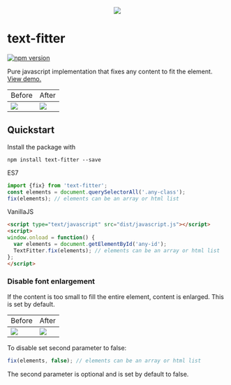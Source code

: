 <p align="center">
  <img src="https://raw.githubusercontent.com/salomonelli/text-fitter/master/docs/logo-readme.png" />
</p>


# text-fitter

[![npm version](https://badge.fury.io/js/text-fitter.svg)](https://badge.fury.io/js/text-fitter)


Pure javascript implementation that fixes any content to fit the element. <a href="https://salomonelli.github.io/text-fitter/">View demo.</a>

<table border="0">
  <tbody>
    <tr>
      <td>Before</td>
      <td>After</td>
    </tr>
  </tbody>
  <tbody>
    <tr>
      <td><img src="https://raw.githubusercontent.com/salomonelli/text-fitter/master/docs/shrink1.png" /></td>
      <td><img src="https://raw.githubusercontent.com/salomonelli/text-fitter/master/shrink2.png" /></td>
    </tr>
  </tbody>
</table>



## Quickstart

Install the package with

```
npm install text-fitter --save
```

ES7
```javascript
import {fix} from 'text-fitter';
const elements = document.querySelectorAll('.any-class');
fix(elements); // elements can be an array or html list
```

VanillaJS
```html
<script type="text/javascript" src="dist/javascript.js"></script>
<script>
window.onload = function() {
  var elements = document.getElementById('any-id');
  TextFitter.fix(elements); // elements can be an array or html list
};
</script>
```


### Disable font enlargement

If the content is too small to fill the entire element, content is enlarged. This is set by default.

<table border="0">
  <tbody>
    <tr>
      <td>Before</td>
      <td>After</td>
    </tr>
  </tbody>
  <tbody>
    <tr>
      <td><img src="https://raw.githubusercontent.com/salomonelli/text-fitter/master/docs/enlarge1.png" /></td>
      <td><img src="https://raw.githubusercontent.com/salomonelli/text-fitter/master/docs/enlarge2.png" /></td>
    </tr>
  </tbody>
</table>



To disable set second parameter to false:
```javascript
fix(elements, false); // elements can be an array or html list
```

The second parameter is optional and is set by default to false.
